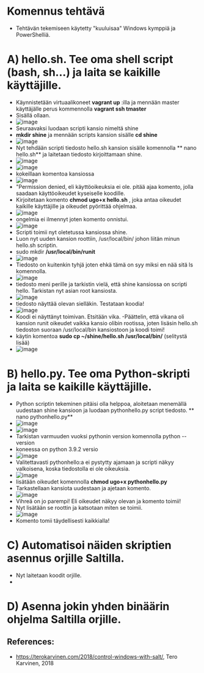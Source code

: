 # Komennus tehtävä
- Tehtävän tekemiseen käytetty "kuuluisaa" Windows kymppiä ja PowerShelliä. 

# A) hello.sh. Tee oma shell script (bash, sh...) ja laita se kaikille käyttäjille.
- Käynnistetään virtuaalikoneet **vagrant up** :illa ja mennään master käyttäjälle perus kommennolla **vagrant ssh tmaster** 
- Sisällä ollaan.
- ![image](https://user-images.githubusercontent.com/105793201/233036664-4a6feac5-e849-4eb8-96a5-7b77d55b069d.png)
- Seuraavaksi luodaan scripti kansio nimeltä shine 
- **mkdir shine** ja mennään scripts kansion sisälle **cd shine**
- ![image](https://user-images.githubusercontent.com/105793201/233334481-02112c8d-db38-4b3f-b3f2-49c371fe394b.png)
- Nyt tehdään scripti tiedosto hello.sh kansion sisälle komennolla ** nano hello.sh** ja laitetaan tiedosto kirjoittamaan shine. 
- ![image](https://user-images.githubusercontent.com/105793201/233334854-c9c616d9-1030-48c9-a3a6-18f96357d834.png)
- ![image](https://user-images.githubusercontent.com/105793201/233334926-c204eae4-caa3-423a-927f-d29ed5f96890.png)
- kokeillaan komentoa kansiossa
- ![image](https://user-images.githubusercontent.com/105793201/233335080-94185c43-0d65-428a-aff6-cfa9112d19da.png)
- "Permission denied, eli käyttöoikeuksia ei ole. pitää ajaa komento, jolla saadaan käyttöoikeudet kyseiselle koodille.
- Kirjoitetaan komento **chmod ugo+x hello.sh** , joka antaa oikeudet kaikille käyttäjille ja oikeudet pyörittää ohjelmaa. 
- ![image](https://user-images.githubusercontent.com/105793201/233335456-40bfbac7-71ce-44d4-8d8c-a92a1a2da21a.png)
- ongelmia ei ilmennyt joten komento onnistui.
- ![image](https://user-images.githubusercontent.com/105793201/233338245-032d1552-d535-4489-aff3-f162ad135cfa.png)
- Scripti toimii nyt oletetussa kansiossa shine.  
- Luon nyt uuden kansion roottiin, /usr/local/bin/ johon liitän minun hello.sh scriptin. 
- sudo mkdir **/usr/local/bin/runit**
- ![image](https://user-images.githubusercontent.com/105793201/233338913-06806054-aaaa-4c16-b201-37660d8746a8.png)
- Tiedosto on kuitenkin tyhjä joten ehkä tämä on syy miksi en nää sitä ls komennolla. 
- ![image](https://user-images.githubusercontent.com/105793201/233340250-5940c573-aed7-4971-be31-63f1bbbe0388.png)
- tiedosto meni perille ja tarkistin vielä, että shine kansiossa on scripti hello. Tarkistan nyt asian root kansiosta.
- ![image](https://user-images.githubusercontent.com/105793201/233340399-e8333197-f18a-4f8e-998c-208b15edc260.png)
- tiedosto näyttää olevan sielläkin. Testataan koodia!
- ![image](https://user-images.githubusercontent.com/105793201/233340754-2e1de5ab-46dc-434d-8ac7-46dab592d5ea.png)
- Koodi ei näyttänyt toimivan. Etsitään vika. 
-Päättelin, että vikana oli kansion runit oikeudet vaikka kansio olibin rootissa, joten lisäsin hello.sh tiedoston suoraan /usr/local/bin kansiostoon ja koodi toimi!
- käytin komentoa **sudo cp ~/shine/hello.sh /usr/local/bin/** (selitystä lisää)
- ![image](https://user-images.githubusercontent.com/105793201/233341846-38eb86bc-ae88-450c-8ac9-9e950ae53c64.png)

# B) hello.py. Tee oma Python-skripti ja laita se kaikille käyttäjille.
- Python scriptin tekeminen pitäisi olla helppoa, aloitetaan menemällä uudestaan shine kansioon ja luodaan pythonhello.py script tiedosto. ** nano pythonhello.py**
- ![image](https://user-images.githubusercontent.com/105793201/233342242-0d6c8bbf-b48a-43cf-a02f-8aa1b88c2e4c.png)
- ![image](https://user-images.githubusercontent.com/105793201/233342102-c9af6013-8e9b-4cf1-8f27-270b9b86bff8.png)
- Tarkistan varmuuden vuoksi pythonin version komennolla python --version
- koneessa on python 3.9.2 versio
- ![image](https://user-images.githubusercontent.com/105793201/233342947-fed27575-79cc-4a8e-b474-5206ba14497d.png)
- Valitettavasti pythonhello:a ei pystytty ajamaan ja scripti näkyy valkoisena, koska tiedostolla ei ole oikeuksia.
- ![image](https://user-images.githubusercontent.com/105793201/233343189-12342e15-9b84-43b8-bcc8-5583e196ba04.png)
- lisätään oikeudet komennolla **chmod ugo+x pythonhello.py**
- Tarkastellaan kansiota uudestaan ja ajetaan komento.
- ![image](https://user-images.githubusercontent.com/105793201/233343462-fe22fa3a-ff0b-4628-8392-ef703ddd4152.png)
-  Vihreä on jo parempi! Eli oikeudet näkyy olevan ja komento toimii!
-  Nyt lisätään se roottin ja katsotaan miten se toimii.
-  ![image](https://user-images.githubusercontent.com/105793201/233343815-fd74c2c4-855c-41e6-aa3c-0ae2fb741054.png)
- Komento tomii täydellisesti kaikkialla!
# C) Automatisoi näiden skriptien asennus orjille Saltilla.
- Nyt laitetaan koodit orjille. 
- 
# D) Asenna jokin yhden binäärin ohjelma Saltilla orjille.



## References: 
- https://terokarvinen.com/2018/control-windows-with-salt/, Tero Karvinen, 2018
